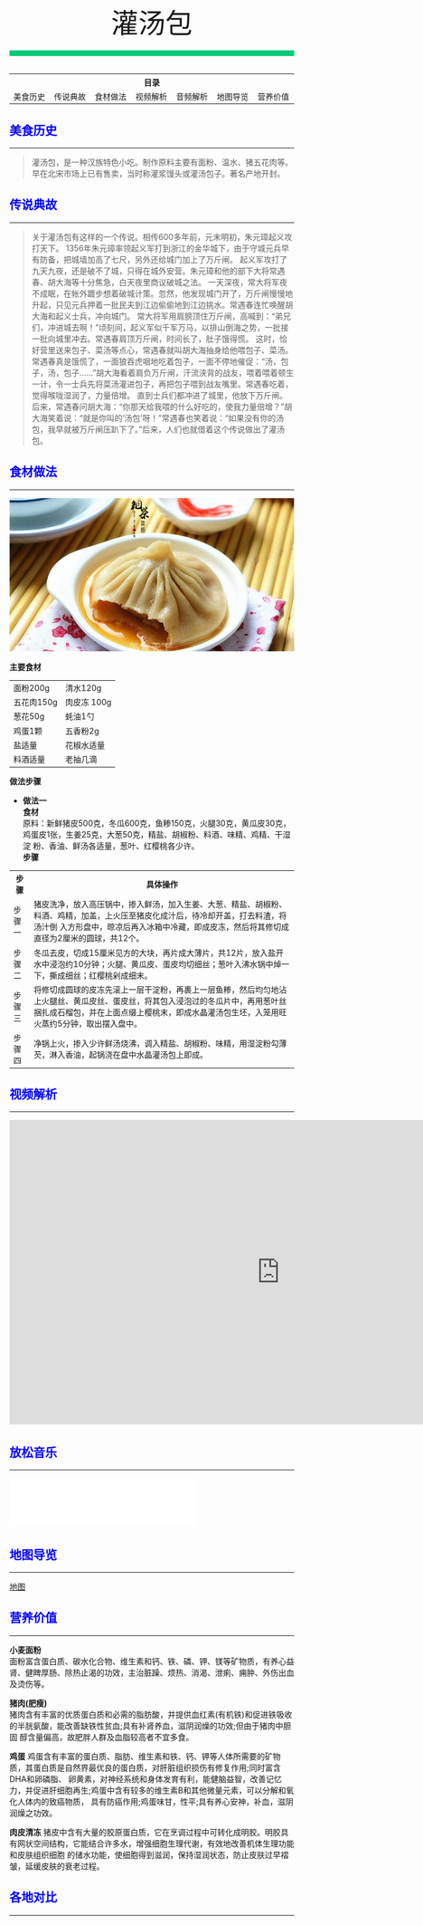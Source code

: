 <div align="center">
    <font face="黑体" size="8">灌汤包</font>
</div><br>
<div style="background-color: #00CA79;height: 10px"></div>
<br>
<table style="border:none;">
    <tr>
        <th colspan="7"style="border:none;width: 850px">
            目录
        </th>
    </tr>
    <tr style="width: 500px; border:none;">
        <td style="border:none">
        美食历史
        </td>
        <td style="border:none">
        传说典故
        </td>
        <td style="border:none">
        食材做法
        </td>
        <td style="border:none">
        视频解析
        </td>
        <td style="border:none">
        音频解析
        </td>
        <td style="border:none">
        地图导览
        </td>
        <td style="border:none">
        营养价值
        </td>
    </tr>
</table>

## <font color="blue">美食历史</font>

---

>灌汤包，是一种汉族特色小吃。制作原料主要有面粉、温水、猪五花肉等。早在北宋市场上已有售卖，当时称灌浆馒头或灌汤包子。著名产地开封。

## <font color="blue">传说典故</font>

---

>关于灌汤包有这样的一个传说。相传600多年前，元末明初，朱元璋起义攻打天下。
1356年朱元璋率领起义军打到浙江的金华城下，由于守城元兵早有防备，把城墙加高了七尺，另外还给城门加上了万斤闸。
起义军攻打了九天九夜，还是破不了城，只得在城外安营。朱元璋和他的部下大将常遇春、胡大海等十分焦急，白天夜里商议破城之法。
一天深夜，常大将军夜不成眠，在帐外踱步想着破城计策。忽然，他发现城门开了，万斤闸慢慢地升起，只见元兵押着一批民夫到江边偷偷地到江边挑水。常遇春连忙唤醒胡大海和起义士兵，冲向城门。
常大将军用肩膀顶住万斤闸，高喊到：“弟兄们，冲进城去啊！”顷刻间，起义军似千军万马，以排山倒海之势，一批接一批向城里冲去。常遇春肩顶万斤闸，时间长了，肚子饿得慌。
这时，恰好营里送来包子、菜汤等点心，常遇春就叫胡大海抽身给他喂包子、菜汤。常遇春真是饿慌了，一面狼吞虎咽地吃着包子，一面不停地催促：“汤，包子，汤，包子……”胡大海看着肩负万斤闸，汗流浃背的战友，喂着喂着顿生一计，令一士兵先将菜汤灌进包子，再把包子喂到战友嘴里。常遇春吃着，觉得喉咙湿润了，力量倍增。
直到士兵们都冲进了城里，他放下万斤闸。后来，常遇春问胡大海：“你那天给我喂的什么好吃的，使我力量倍增？”胡大海笑着说：“就是你叫的‘汤包’呀！”常遇春也笑着说：“如果没有你的汤包，我早就被万斤闸压趴下了。”后来，人们也就借着这个传说做出了灌汤包。

## <font color="blue">食材做法</font>

---

![灌汤包](../../img/灌汤包.png)

**主要食材**<br>

<table>
    <tr>
        <td>面粉200g</td>
        <td>清水120g</td>
    </tr>
    <tr>
        <td>五花肉150g</td>
        <td>肉皮冻 100g</td>
    </tr>
    <tr>
        <td>葱花50g</td>
        <td>蚝油1勺</td>
    </tr>
    <tr>
        <td>鸡蛋1颗</td>
        <td>五香粉2g</td>
    </tr>
    <tr>
        <td>盐适量</td>
        <td>花椒水适量</td>
    </tr>
    <tr>
        <td>料酒适量</td>
        <td>老抽几滴</td>
    </tr>
</table>

<!--
| 面粉200g | 清水120g | 五花肉150g                                   |
|--------|--------|-------------------------------------------|
| 葱花50g  | 耗油1勺   | [肉皮冻](/laravel/base/materials/肉皮冻.md)100g |
| 鸡蛋1颗   | 五香粉2g  | 盐适量                                       |
| 料酒适量   | 花椒水适量  | 老抽几滴                                      | -->

**做法步骤**<br>
- **做法一**<br>
  **食材**<br>
  原料：新鲜猪皮500克，冬瓜600克，鱼糁150克，火腿30克，黄瓜皮30克，鸡蛋皮1张，生姜25克，大葱50克，精盐、胡椒粉、料酒、味精、鸡精、干湿淀
  粉、香油、鲜汤各适量，葱叶、红樱桃各少许。<br>
  **步骤**<br>

<table>
    <tr>
        <th>步骤</th>
        <th>具体操作</th>
    </tr>
    <tr>
        <td>步骤一</td>
        <td>猪皮洗净，放入高压锅中，掺入鲜汤，加入生姜、大葱、精盐、胡椒粉、料酒、鸡精，加盖，上火压至猪皮化成汁后，待冷却开盖，打去料渣，将汤汁倒
        入方形盘中，晾凉后再入冰箱中冷藏，即成皮冻，然后将其修切成直径为2厘米的圆球，共12个。</td>
    </tr>
    <tr>
        <td>步骤二</td>
        <td>冬瓜去皮，切成15厘米见方的大块，再片成大薄片，共12片，放入盐开水中浸泡约10分钟；火腿、黄瓜皮、蛋皮均切细丝；葱叶入沸水锅中焯一下，撕成细丝；红樱桃剁成细末。</td>
    </tr>
    <tr>
        <td>步骤三</td>
        <td>将修切成圆球的皮冻先滚上一层干淀粉，再裹上一层鱼糁，然后均匀地沾上火腿丝、黄瓜皮丝、蛋皮丝，将其包入浸泡过的冬瓜片中，再用葱叶丝捆扎成石榴包，并在上面点缀上樱桃末，即成水晶灌汤包生坯，入笼用旺火蒸约5分钟，取出摆入盘中。</td>
    </tr>
    <tr>
        <td>步骤四</td>
        <td>净锅上火，掺入少许鲜汤烧沸，调入精盐、胡椒粉、味精，用湿淀粉勾薄芡，淋入香油，起锅浇在盘中水晶灌汤包上即成。</td>
    </tr>
</table>

## <font color="blue">视频解析</font>

---

<iframe width="956" height="538" src="https://www.youtube.com/embed/lVGp3WlCIg0" title="灌汤包 包法简单 不漏汤 不掉底 Soup Dumplings" frameborder="0" allow="accelerometer; autoplay; clipboard-write; encrypted-media; gyroscope; picture-in-picture; web-share" allowfullscreen></iframe>

## <font color="blue">放松音乐</font>

---

<iframe frameborder="no" border="0" marginwidth="0" marginheight="0" width=330 height=86 src="//music.163.com/outchain/player?type=2&id=1887010461&auto=1&height=66"></iframe>

## <font color="blue">地图导览</font>

---
[地图](https://www.google.com.hk/search?newwindow=1&tbs=lf:1,lf_ui:9&tbm=lcl&q=%E7%81%8C%E6%B1%A4%E5%8C%85%E5%9C%B0%E5%9B%BE&rflfq=1&num=10&rllag=22845856,113675447,46655&ved=2ahUKEwjp2uaowen9AhUNzqQKHYOFDAIQtgN6BAgPEAU)

## <font color="blue">营养价值</font>

---

**小麦面粉**<br>
  面粉富含蛋白质、碳水化合物、维生素和钙、铁、磷、钾、镁等矿物质，有养心益肾、健睥厚肠、除热止渴的功效，主治脏躁、烦热、消渴、泄痢、痈肿、外伤出血及烫伤等。

**猪肉(肥瘦)**<br>
  猪肉含有丰富的优质蛋白质和必需的脂肪酸，并提供血红素(有机铁)和促进铁吸收的半胱氨酸，能改善缺铁性贫血;具有补肾养血，滋阴润燥的功效;但由于猪肉中胆固
  醇含量偏高，故肥胖人群及血脂较高者不宜多食。

**鸡蛋**
  鸡蛋含有丰富的蛋白质、脂肪、维生素和铁、钙、钾等人体所需要的矿物质，其蛋白质是自然界最优良的蛋白质，对肝脏组织损伤有修复作用;同时富含DHA和卵磷脂、
  卵黄素，对神经系统和身体发育有利，能健脑益智，改善记忆力，并促进肝细胞再生;鸡蛋中含有较多的维生素B和其他微量元素，可以分解和氧化人体内的致癌物质，
  具有防癌作用;鸡蛋味甘，性平;具有养心安神，补血，滋阴润燥之功效。

**肉皮清冻**
  猪皮中含有大量的胶原蛋白质，它在烹调过程中可转化成明胶。明胶具有网状空间结构，它能结合许多水，增强细胞生理代谢，有效地改善机体生理功能和皮肤组织细胞
  的储水功能，使细胞得到滋润，保持湿润状态，防止皮肤过早褶皱，延缓皮肤的衰老过程。

## <font color="blue">各地对比</font>

---


<br>
<br>
<br>
<br>
<br>